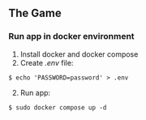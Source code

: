 ## The Game

### Run app in docker environment
1. Install docker and docker compose
2. Create _.env_ file:
```shell
$ echo 'PASSWORD=password' > .env
```
2. Run app:
```shell
$ sudo docker compose up -d
```